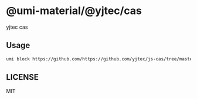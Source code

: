 # @umi-material/@yjtec/cas

yjtec cas

## Usage

```sh
umi block https://github.com/https://github.com/yjtec/js-cas/tree/master/@yjtec/cas
```

## LICENSE

MIT
